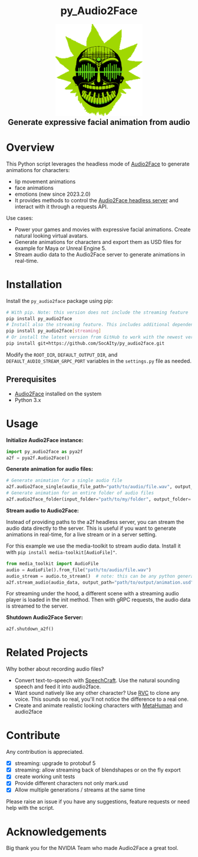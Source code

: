   <h1 align="center" style="margin-top:-25px">py_Audio2Face</h1>
<p align="center">
  <img align="center" src="docs/py_audio2face_icon.png" height="250" />
</p>
  <h2 align="center" style="margin-top:-10px">Generate expressive facial animation from audio</h2>

# Overview

This Python script leverages the headless mode of [Audio2Face](https://www.nvidia.com/en-us/omniverse/apps/audio2face/) to generate animations for characters:
- lip movement animations
- face animations 
- emotions (new since 2023.2.0)
- It provides methods to control the [Audio2Face headless server](https://docs.omniverse.nvidia.com/audio2face/latest/user-manual/rest-api.html) and interact with it through a requests API.


Use cases:
- Power your games and movies with expressive facial animations. Create natural looking virtual avatars.
- Generate animations for characters and export them as USD files for example for Maya or Unreal Engine 5.
- Stream audio data to the Audio2Face server to generate animations in real-time.




# Installation

Install the `py_audio2face` package using pip:
```bash
# With pip. Note: this version does not include the streaming feature
pip install py_audio2face
# Install also the streaming feature. This includes additional dependencies like grpcio and protobuf
pip install py_audio2face[streaming]
# Or install the latest version from GitHub to work with the newest version of Audio2Face
pip install git+https://github.com/SocAIty/py_audio2face.git
```

Modify the `ROOT_DIR`, `DEFAULT_OUTPUT_DIR`, and `DEFAULT_AUDIO_STREAM_GRPC_PORT` variables in the `settings.py` file as needed.

## Prerequisites

- [Audio2Face](https://www.nvidia.com/en-us/omniverse/download/) installed on the system
- Python 3.x

# Usage

**Initialize Audio2Face instance:**
```python
import py_audio2face as pya2f
a2f = pya2f.Audio2Face()
```

**Generate animation for audio files:**
 ```python
# Generate animation for a single audio file
a2f.audio2face_single(audio_file_path="path/to/audio/file.wav", output_path="path/to/output/animation.usd", fps=60, emotion=True)
# Generate animation for an entire folder of audio files
a2f.audio2face_folder(input_folder="path/to/my/folder", output_folder='/output', fps=60)
```

**Stream audio to Audio2Face:**

Instead of providing paths to the a2f headless server, you can stream the audio data directly to the server. 
This is useful if you want to generate animations in real-time, for a live stream or in a server setting.

For this example we use the media-toolkit to stream audio data. Install it with `pip install media-toolkit[AudioFile]"`.

```python
from media_toolkit import AudioFile
audio = AudioFile().from_file("path/to/audio/file.wav")
audio_stream = audio.to_stream()  # note: this can be any python generator that yields numpy arrays/bytes of audio data
a2f.stream_audio(audio_data, output_path="path/to/output/animation.usd", fps=60)
```
For streaming under the hood, a different scene with a streaming audio player is loaded in the init method.
Then with gRPC requests, the audio data is streamed to the server.


**Shutdown Audio2Face Server:**
```python
a2f.shutdown_a2f()
```

# Related Projects

Why bother about recording audio files? 
- Convert text-to-speech with [SpeechCraft](https://github.com/SocAIty/SpeechCraft). Use the natural sounding speech and feed it into audio2face.
- Want sound natively like any other character? Use [RVC](https://github.com/SocAIty/Retrieval-based-Voice-Conversion-FastAPI) to clone any voice. This sounds so real, you'll not notice the difference to a real one.
- Create and animate realistic looking characters with [MetaHuman](https://metahuman.unrealengine.com/) and audio2face

# Contribute

Any contribution is appreciated.
- [x] streaming: upgrade to protobuf 5
- [x] streaming: allow streaming back of blendshapes or on the fly export
- [x] create working unit tests
- [x] Provide different characters not only mark.usd
- [x] Allow multiple generations / streams at the same time

Please raise an issue if you have any suggestions, feature requests or need help with the script.


# Acknowledgements

Big thank you for the NVIDIA Team who made Audio2Face a great tool.